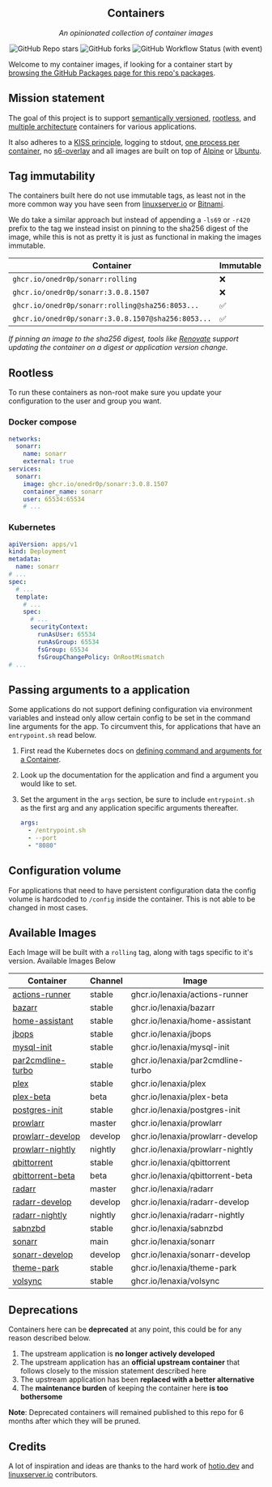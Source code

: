 <!---
NOTE: AUTO-GENERATED FILE
to edit this file, instead edit its template at: ./github/scripts/templates/README.md.j2
-->
<div align="center">


## Containers

_An opinionated collection of container images_

</div>

<div align="center">

![GitHub Repo stars](https://img.shields.io/github/stars/onedr0p/containers?style=for-the-badge)
![GitHub forks](https://img.shields.io/github/forks/onedr0p/containers?style=for-the-badge)
![GitHub Workflow Status (with event)](https://img.shields.io/github/actions/workflow/status/onedr0p/containers/release-scheduled.yaml?style=for-the-badge&label=Scheduled%20Release)

</div>

Welcome to my container images, if looking for a container start by [browsing the GitHub Packages page for this repo's packages](https://github.com/onedr0p?tab=packages&repo_name=containers).

## Mission statement

The goal of this project is to support [semantically versioned](https://semver.org/), [rootless](https://rootlesscontaine.rs/), and [multiple architecture](https://www.docker.com/blog/multi-arch-build-and-images-the-simple-way/) containers for various applications.

It also adheres to a [KISS principle](https://en.wikipedia.org/wiki/KISS_principle), logging to stdout, [one process per container](https://testdriven.io/tips/59de3279-4a2d-4556-9cd0-b444249ed31e/), no [s6-overlay](https://github.com/just-containers/s6-overlay) and all images are built on top of [Alpine](https://hub.docker.com/_/alpine) or [Ubuntu](https://hub.docker.com/_/ubuntu).

## Tag immutability

The containers built here do not use immutable tags, as least not in the more common way you have seen from [linuxserver.io](https://fleet.linuxserver.io/) or [Bitnami](https://bitnami.com/stacks/containers).

We do take a similar approach but instead of appending a `-ls69` or `-r420` prefix to the tag we instead insist on pinning to the sha256 digest of the image, while this is not as pretty it is just as functional in making the images immutable.

| Container                                          | Immutable |
|----------------------------------------------------|-----------|
| `ghcr.io/onedr0p/sonarr:rolling`                   | ❌         |
| `ghcr.io/onedr0p/sonarr:3.0.8.1507`                | ❌         |
| `ghcr.io/onedr0p/sonarr:rolling@sha256:8053...`    | ✅         |
| `ghcr.io/onedr0p/sonarr:3.0.8.1507@sha256:8053...` | ✅         |

_If pinning an image to the sha256 digest, tools like [Renovate](https://github.com/renovatebot/renovate) support updating the container on a digest or application version change._

## Rootless

To run these containers as non-root make sure you update your configuration to the user and group you want.

### Docker compose

```yaml
networks:
  sonarr:
    name: sonarr
    external: true
services:
  sonarr:
    image: ghcr.io/onedr0p/sonarr:3.0.8.1507
    container_name: sonarr
    user: 65534:65534
    # ...
```

### Kubernetes

```yaml
apiVersion: apps/v1
kind: Deployment
metadata:
  name: sonarr
# ...
spec:
  # ...
  template:
    # ...
    spec:
      # ...
      securityContext:
        runAsUser: 65534
        runAsGroup: 65534
        fsGroup: 65534
        fsGroupChangePolicy: OnRootMismatch
# ...
```

## Passing arguments to a application

Some applications do not support defining configuration via environment variables and instead only allow certain config to be set in the command line arguments for the app. To circumvent this, for applications that have an `entrypoint.sh` read below.

1. First read the Kubernetes docs on [defining command and arguments for a Container](https://kubernetes.io/docs/tasks/inject-data-application/define-command-argument-container/).
2. Look up the documentation for the application and find a argument you would like to set.
3. Set the argument in the `args` section, be sure to include `entrypoint.sh` as the first arg and any application specific arguments thereafter.

    ```yaml
    args:
      - /entrypoint.sh
      - --port
      - "8080"
    ```

## Configuration volume

For applications that need to have persistent configuration data the config volume is hardcoded to `/config` inside the container. This is not able to be changed in most cases.

## Available Images

Each Image will be built with a `rolling` tag, along with tags specific to it's version. Available Images Below

Container | Channel | Image
--- | --- | ---
[actions-runner](https://github.com/lenaxia/containers/pkgs/container/actions-runner) | stable | ghcr.io/lenaxia/actions-runner
[bazarr](https://github.com/lenaxia/containers/pkgs/container/bazarr) | stable | ghcr.io/lenaxia/bazarr
[home-assistant](https://github.com/lenaxia/containers/pkgs/container/home-assistant) | stable | ghcr.io/lenaxia/home-assistant
[jbops](https://github.com/lenaxia/containers/pkgs/container/jbops) | stable | ghcr.io/lenaxia/jbops
[mysql-init](https://github.com/lenaxia/containers/pkgs/container/mysql-init) | stable | ghcr.io/lenaxia/mysql-init
[par2cmdline-turbo](https://github.com/lenaxia/containers/pkgs/container/par2cmdline-turbo) | stable | ghcr.io/lenaxia/par2cmdline-turbo
[plex](https://github.com/lenaxia/containers/pkgs/container/plex) | stable | ghcr.io/lenaxia/plex
[plex-beta](https://github.com/lenaxia/containers/pkgs/container/plex-beta) | beta | ghcr.io/lenaxia/plex-beta
[postgres-init](https://github.com/lenaxia/containers/pkgs/container/postgres-init) | stable | ghcr.io/lenaxia/postgres-init
[prowlarr](https://github.com/lenaxia/containers/pkgs/container/prowlarr) | master | ghcr.io/lenaxia/prowlarr
[prowlarr-develop](https://github.com/lenaxia/containers/pkgs/container/prowlarr-develop) | develop | ghcr.io/lenaxia/prowlarr-develop
[prowlarr-nightly](https://github.com/lenaxia/containers/pkgs/container/prowlarr-nightly) | nightly | ghcr.io/lenaxia/prowlarr-nightly
[qbittorrent](https://github.com/lenaxia/containers/pkgs/container/qbittorrent) | stable | ghcr.io/lenaxia/qbittorrent
[qbittorrent-beta](https://github.com/lenaxia/containers/pkgs/container/qbittorrent-beta) | beta | ghcr.io/lenaxia/qbittorrent-beta
[radarr](https://github.com/lenaxia/containers/pkgs/container/radarr) | master | ghcr.io/lenaxia/radarr
[radarr-develop](https://github.com/lenaxia/containers/pkgs/container/radarr-develop) | develop | ghcr.io/lenaxia/radarr-develop
[radarr-nightly](https://github.com/lenaxia/containers/pkgs/container/radarr-nightly) | nightly | ghcr.io/lenaxia/radarr-nightly
[sabnzbd](https://github.com/lenaxia/containers/pkgs/container/sabnzbd) | stable | ghcr.io/lenaxia/sabnzbd
[sonarr](https://github.com/lenaxia/containers/pkgs/container/sonarr) | main | ghcr.io/lenaxia/sonarr
[sonarr-develop](https://github.com/lenaxia/containers/pkgs/container/sonarr-develop) | develop | ghcr.io/lenaxia/sonarr-develop
[theme-park](https://github.com/lenaxia/containers/pkgs/container/theme-park) | stable | ghcr.io/lenaxia/theme-park
[volsync](https://github.com/lenaxia/containers/pkgs/container/volsync) | stable | ghcr.io/lenaxia/volsync


## Deprecations

Containers here can be **deprecated** at any point, this could be for any reason described below.

1. The upstream application is **no longer actively developed**
2. The upstream application has an **official upstream container** that follows closely to the mission statement described here
3. The upstream application has been **replaced with a better alternative**
4. The **maintenance burden** of keeping the container here **is too bothersome**

**Note**: Deprecated containers will remained published to this repo for 6 months after which they will be pruned.

## Credits

A lot of inspiration and ideas are thanks to the hard work of [hotio.dev](https://hotio.dev/) and [linuxserver.io](https://www.linuxserver.io/) contributors.